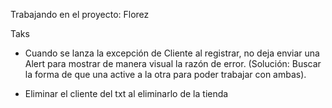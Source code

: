 Trabajando en el proyecto: Florez

Taks
- Cuando se lanza la excepción de Cliente al registrar, no deja enviar una Alert para mostrar de manera visual la razón de error.
(Solución: Buscar la forma de que una active a la otra para poder trabajar con ambas).

- Eliminar el cliente del txt al eliminarlo de la tienda 

